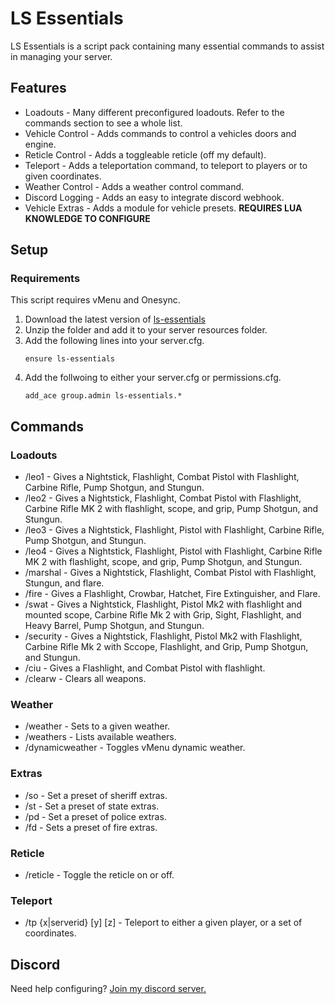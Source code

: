 # LS Essentials
LS Essentials is a script pack containing many essential commands to assist in managing your server.

## Features
* Loadouts - Many different preconfigured loadouts. Refer to the commands section to see a whole list.
* Vehicle Control - Adds commands to control a vehicles doors and engine.
* Reticle Control - Adds a toggleable reticle (off my default).
* Teleport - Adds a teleportation command, to teleport to players or to given coordinates.
* Weather Control - Adds a weather control command.
* Discord Logging - Adds an easy to integrate discord webhook.
* Vehicle Extras - Adds a module for vehicle presets. **REQUIRES LUA KNOWLEDGE TO CONFIGURE**


## Setup
### Requirements
This script requires vMenu and Onesync.

1. Download the latest version of [ls-essentials](https://github.com/KaraTheNeko/ls-essentials/releases/tag/1.0.0)
2. Unzip the folder and add it to your server resources folder.
3. Add the following lines into your server.cfg.
   ```
   ensure ls-essentials
   ```
4. Add the follwoing to either your server.cfg or permissions.cfg.
   ```
   add_ace group.admin ls-essentials.*
   ```
   
   
## Commands
### Loadouts
* /leo1 - Gives a Nightstick, Flashlight, Combat Pistol with Flashlight, Carbine Rifle, Pump Shotgun, and Stungun.
* /leo2 - Gives a Nightstick, Flashlight, Combat Pistol with Flashlight, Carbine Rifle MK 2 with flashlight, scope, and grip, Pump Shotgun, and Stungun.
* /leo3 - Gives a Nightstick, Flashlight, Pistol with Flashlight, Carbine Rifle, Pump Shotgun, and Stungun.
* /leo4 - Gives a Nightstick, Flashlight, Pistol with Flashlight, Carbine Rifle MK 2 with flashlight, scope, and grip, Pump Shotgun, and Stungun.
* /marshal - Gives a Nightstick, Flashlight, Combat Pistol with Flashlight, Stungun, and flare.
* /fire - Gives a Flashlight, Crowbar, Hatchet, Fire Extinguisher, and Flare.
* /swat - Gives a Nightstick, Flashlight, Pistol Mk2 with flashlight and mounted scope, Carbine Rifle Mk 2 with Grip, Sight, Flashlight, and Heavy Barrel, Pump Shotgun, and Stungun.
* /security - Gives a Nightstick, Flashlight, Pistol Mk2 with Flashlight, Carbine Rifle Mk 2 with Sccope, Flashlight, and Grip, Pump Shotgun, and Stungun.
* /ciu - Gives a Flashlight, and Combat Pistol with flashlight.
* /clearw - Clears all weapons.

### Weather
* /weather - Sets to a given weather. 
* /weathers - Lists available weathers.
* /dynamicweather - Toggles vMenu dynamic weather.

### Extras
* /so - Set a preset of sheriff extras.
* /st - Set a preset of state extras.
* /pd - Set a preset of police extras.
* /fd - Sets a preset of fire extras.

### Reticle
* /reticle - Toggle the reticle on or off.

### Teleport
* /tp {x|serverid} [y] [z] - Teleport to either a given player, or a set of coordinates.




## Discord
Need help configuring?  [Join my discord server.](https://discord.gg/DgSg5B6ARJ)